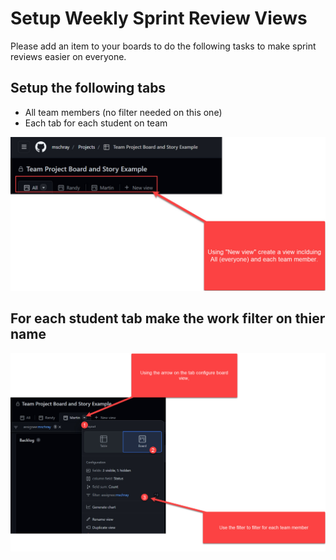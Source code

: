 # Setup Weekly Sprint Review Views

Please add an item to your boards to do the following tasks to make sprint reviews easier on everyone.

## Setup the following tabs
- All team members (no filter needed on this one)
- Each tab for each student on team 

![](/images/ConfigureTabPerStudent1.jpg)

## For each student tab make the work filter on thier name
![](/images/ConfigureTabPerStudent.jpg)